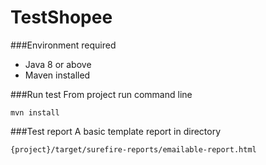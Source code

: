 # TestShopee

###Environment required
 - Java 8 or above
 - Maven installed
 
###Run test
From project run command line
```
mvn install
```

###Test report
A basic template report in directory
```
{project}/target/surefire-reports/emailable-report.html
```
